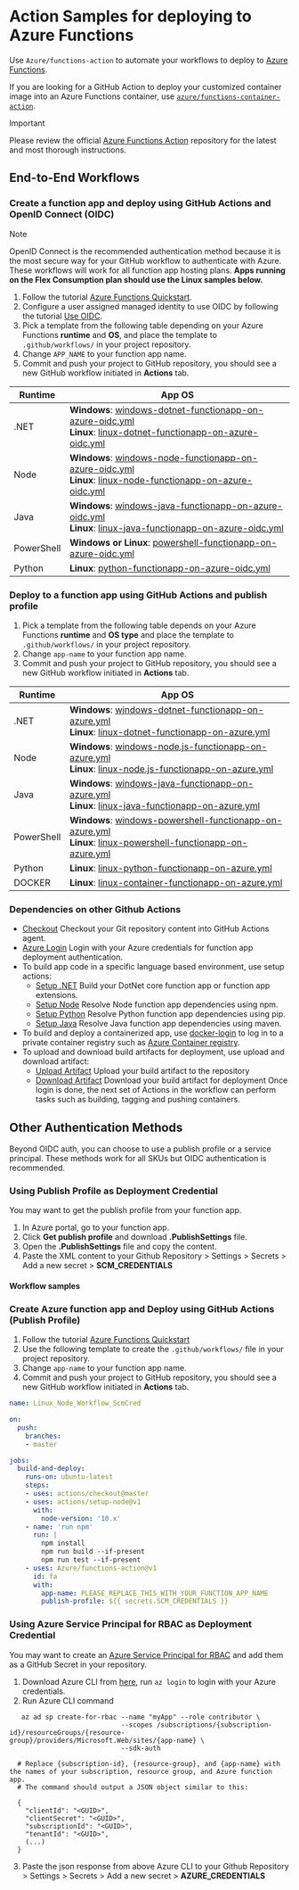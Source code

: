 # Action Samples for deploying to Azure Functions

Use `Azure/functions-action` to automate your workflows to deploy to [Azure Functions](https://azure.microsoft.com/en-us/services/functions/).

If you are looking for a GitHub Action to deploy your customized container image into an Azure Functions container, use [`azure/functions-container-action`](https://github.com/Azure/functions-container-action).

> [!IMPORTANT]
> Please review the official [Azure Functions Action](https://github.com/Azure/functions-action) repository for the latest and most thorough instructions.

## End-to-End Workflows

### Create a function app and deploy using GitHub Actions and OpenID Connect (OIDC)

> [!NOTE]
> OpenID Connect is the recommended authentication method because it is the most secure way for your GitHub workflow to authenticate with Azure. These workflows will work for all function app hosting plans.
> **Apps running on the Flex Consumption plan should use the Linux samples below.**

1. Follow the tutorial [Azure Functions Quickstart](https://docs.microsoft.com/en-us/azure/azure-functions/functions-create-first-function-vs-code).
1. Configure a user assigned managed identity to use OIDC by following the tutorial [Use OIDC](https://github.com/Azure/functions-action#use-oidc-recommended).
1. Pick a template from the following table depending on your Azure Functions **runtime** and **OS**, and place the template to `.github/workflows/` in your project repository.
1. Change `APP_NAME` to your function app name.
1. Commit and push your project to GitHub repository, you should see a new GitHub workflow initiated in **Actions** tab.

| Runtime    | App OS |
|------------|--------|
| .NET       | **Windows**: [windows-dotnet-functionapp-on-azure-oidc.yml](./oidc-auth-samples/windows-dotnet-functionapp-on-azure-oidc.yml)<br>**Linux**: [linux-dotnet-functionapp-on-azure-oidc.yml](./oidc-auth-samples/linux-dotnet-functionapp-on-azure-oidc.yml) |
| Node       | **Windows**: [windows-node-functionapp-on-azure-oidc.yml](./oidc-auth-samples/windows-node-functionapp-on-azure-oidc.yml)<br>**Linux**: [linux-node-functionapp-on-azure-oidc.yml](./oidc-auth-samples/linux-node-functionapp-on-azure-oidc.yml) |
| Java       | **Windows**: [windows-java-functionapp-on-azure-oidc.yml](./oidc-auth-samples/windows-java-functionapp-on-azure-oidc.yml)<br>**Linux**: [linux-java-functionapp-on-azure-oidc.yml](./oidc-auth-samples/linux-java-functionapp-on-azure-oidc.yml) |
| PowerShell | **Windows or Linux**: [powershell-functionapp-on-azure-oidc.yml](./oidc-auth-samples/powershell-functionapp-on-azure-oidc.yml) |
| Python     | **Linux**: [python-functionapp-on-azure-oidc.yml](./oidc-auth-samples/python-functionapp-on-azure-oidc.yml) |

### Deploy to a function app using GitHub Actions and publish profile

1. Pick a template from the following table depends on your Azure Functions **runtime** and **OS type** and place the template to `.github/workflows/` in your project repository.
2. Change `app-name` to your function app name.
3. Commit and push your project to GitHub repository, you should see a new GitHub workflow initiated in **Actions** tab.

| Runtime  | App OS |
|------------|--------|
| .NET     | **Windows**: [windows-dotnet-functionapp-on-azure.yml](https://github.com/Azure/actions-workflow-samples/blob/master/FunctionApp/windows-dotnet-functionapp-on-azure.yml)<br>**Linux**: [linux-dotnet-functionapp-on-azure.yml](https://github.com/Azure/actions-workflow-samples/blob/master/FunctionApp/linux-dotnet-functionapp-on-azure.yml) |
| Node       | **Windows**: [windows-node.js-functionapp-on-azure.yml](https://github.com/Azure/actions-workflow-samples/blob/master/FunctionApp/windows-node.js-functionapp-on-azure.yml)<br>**Linux**: [linux-node.js-functionapp-on-azure.yml](https://github.com/Azure/actions-workflow-samples/blob/master/FunctionApp/linux-node.js-functionapp-on-azure.yml) |
| Java       | **Windows**: [windows-java-functionapp-on-azure.yml](https://github.com/Azure/actions-workflow-samples/blob/master/FunctionApp/windows-java-functionapp-on-azure.yml)<br>**Linux**: [linux-java-functionapp-on-azure.yml](https://github.com/Azure/actions-workflow-samples/blob/master/FunctionApp/linux-java-functionapp-on-azure.yml) |
| PowerShell | **Windows**: [windows-powershell-functionapp-on-azure.yml](https://github.com/Azure/actions-workflow-samples/blob/master/FunctionApp/windows-powershell-functionapp-on-azure.yml)<br>**Linux**: [linux-powershell-functionapp-on-azure.yml](https://github.com/Azure/actions-workflow-samples/blob/master/FunctionApp/linux-powershell-functionapp-on-azure.yml) |
| Python     | **Linux**: [linux-python-functionapp-on-azure.yml](https://github.com/Azure/actions-workflow-samples/blob/master/FunctionApp/linux-python-functionapp-on-azure.yml) |
| DOCKER     | **Linux**: [linux-container-functionapp-on-azure.yml](https://github.com/Azure/actions-workflow-samples/blob/master/FunctionApp/linux-container-functionapp-on-azure.yml) |

### Dependencies on other Github Actions

* [Checkout](https://github.com/actions/checkout) Checkout your Git repository content into GitHub Actions agent.
* [Azure Login](https://github.com/Azure/actions) Login with your Azure credentials for function app deployment authentication.
* To build app code in a specific language based environment, use setup actions:
  * [Setup .NET](https://github.com/actions/setup-dotnet) Build your DotNet core function app or function app extensions.
  * [Setup Node](https://github.com/actions/setup-node) Resolve Node function app dependencies using npm.
  * [Setup Python](https://github.com/actions/setup-python) Resolve Python function app dependencies using pip.
  * [Setup Java](https://github.com/actions/setup-java) Resolve Java function app dependencies using maven.
* To build and deploy a containerized app, use [docker-login](https://github.com/Azure/docker-login) to log in to a private container registry such as [Azure Container registry](https://azure.microsoft.com/en-us/services/container-registry/).
* To upload and download build artifacts for deployment, use upload and download artifact:
  * [Upload Artifact](https://github.com/actions/upload-artifact) Upload your build artifact to the repository
  * [Download Artifact](https://github.com/actions/download-artifact) Download your build artifact for deployment
Once login is done, the next set of Actions in the workflow can perform tasks such as building, tagging and pushing containers.

## Other Authentication Methods

Beyond OIDC auth, you can choose to use a publish profile or a service principal. These methods work for all SKUs but OIDC authentication is recommended.

### Using Publish Profile as Deployment Credential

You may want to get the publish profile from your function app.

1. In Azure portal, go to your function app.
2. Click **Get publish profile** and download **.PublishSettings** file.
3. Open the **.PublishSettings** file and copy the content.
4. Paste the XML content to your Github Repository > Settings > Secrets > Add a new secret > **SCM_CREDENTIALS**

#### Workflow samples

### Create Azure function app and Deploy using GitHub Actions (Publish Profile)

1. Follow the tutorial [Azure Functions Quickstart](https://docs.microsoft.com/en-us/azure/azure-functions/functions-create-first-function-vs-code)
2. Use the following template to create the `.github/workflows/` file in your project repository.
3. Change `app-name` to your function app name.
4. Commit and push your project to GitHub repository, you should see a new GitHub workflow initiated in **Actions** tab.

```yaml
name: Linux_Node_Workflow_ScmCred

on:
  push:
    branches:
    - master

jobs:
  build-and-deploy:
    runs-on: ubuntu-latest
    steps:
    - uses: actions/checkout@master
    - uses: actions/setup-node@v1
      with:
        node-version: '10.x'
    - name: 'run npm'
      run: |
        npm install
        npm run build --if-present
        npm run test --if-present
    - uses: Azure/functions-action@v1
      id: fa
      with:
        app-name: PLEASE_REPLACE_THIS_WITH_YOUR_FUNCTION_APP_NAME
        publish-profile: ${{ secrets.SCM_CREDENTIALS }}

```

### Using Azure Service Principal for RBAC as Deployment Credential

You may want to create an [Azure Service Principal for RBAC](https://docs.microsoft.com/en-us/azure/role-based-access-control/overview) and add them as a GitHub Secret in your repository.

1. Download Azure CLI from [here](https://docs.microsoft.com/en-us/cli/azure/install-azure-cli?view=azure-cli-latest), run `az login` to login with your Azure credentials.
2. Run Azure CLI command

```cli
   az ad sp create-for-rbac --name "myApp" --role contributor \
                            --scopes /subscriptions/{subscription-id}/resourceGroups/{resource-group}/providers/Microsoft.Web/sites/{app-name} \
                            --sdk-auth

  # Replace {subscription-id}, {resource-group}, and {app-name} with the names of your subscription, resource group, and Azure function app.
  # The command should output a JSON object similar to this:

  {
    "clientId": "<GUID>",
    "clientSecret": "<GUID>",
    "subscriptionId": "<GUID>",
    "tenantId": "<GUID>",
    (...)
  }
```

3. Paste the json response from above Azure CLI to your Github Repository > Settings > Secrets > Add a new secret > **AZURE_CREDENTIALS**
